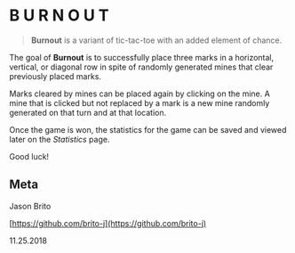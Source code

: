 # B U R N O U T
> <b>Burnout</b> is a variant of tic-tac-toe with an added element of chance.

The goal of <b>Burnout</b> is to successfully place three marks in a horizontal, vertical, or diagonal row in spite of randomly generated mines that clear previously placed marks.

Marks cleared by mines can be placed again by clicking on the mine. A mine that is clicked but not replaced by a mark is a new mine randomly generated on that turn and at that location.

Once the game is won, the statistics for the game can be saved and viewed later on the <i>Statistics</i> page.

Good luck!

## Meta

Jason Brito

[https://github.com/brito-j](https://github.com/brito-j)

11.25.2018
